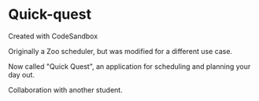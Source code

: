 # Quick-quest
Created with CodeSandbox

Originally a Zoo scheduler, but was modified for a different use case.

Now called "Quick Quest", an application for scheduling and planning your day out.

Collaboration with another student.
